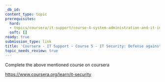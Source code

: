 ```yaml
---
_db_id:
content_type: topic
prerequisites:
  hard:
  - topics/coursera/it-support/course-4-system-administration-and-it-infrastructure-services
  soft: []
ready: true
submission_type: link
title: 'Coursera - IT Support - Course 5 - IT Security: Defense against the digital dark arts'
topic_needs_review: true
---
```


Complete the above mentioned course on coursera

https://www.coursera.org/learn/it-security